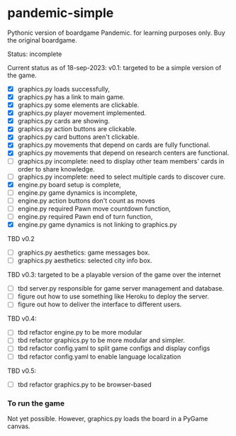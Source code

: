 # pandemic-simple
Pythonic version of boardgame Pandemic. for learning purposes only. Buy the original boardgame.

Status: incomplete

Current status as of 18-sep-2023:
v0.1: targeted to be a simple version of the game.
- [x] graphics.py loads successfully, 
- [x] graphics.py has a link to main game.
- [x] graphics.py some elements are clickable.
- [x] graphics.py player movement implemented.
- [x] graphics.py cards are showing.
- [x] graphics.py action buttons are clickable.
- [x] graphics.py card buttons aren't clickable.
- [x] graphics.py movements that depend on cards are fully functional.
- [x] graphics.py movements that depend on research centers are functional.
- [ ] graphics.py incomplete: need to display other team members' cards in order to share knowledge.
- [ ] graphics.py incomplete: need to select multiple cards to discover cure.
- [x] engine.py board setup is complete,
- [ ] engine.py game dynamics is incomplete,
- [ ] engine.py action buttons don't count as moves
- [ ] engine.py required Pawn move countdown function,
- [ ] engine.py required Pawn end of turn function,
- [x] engine.py game dynamics is not linking to graphics.py

TBD v0.2
- [ ] graphics.py aesthetics: game messages box.
- [ ] graphics.py aesthetics: selected city info box.

TBD v0.3: targeted to be a playable version of the game over the internet
- [ ] tbd server.py responsible for game server management and database.
- [ ] figure out how to use something like Heroku to deploy the server.
- [ ] figure out how to deliver the interface to different users.

TBD v0.4:
- [ ] tbd refactor engine.py to be more modular
- [ ] tbd refactor graphics.py to be more modular and simpler.
- [ ] tbd refactor config.yaml to split game configs and display configs
- [ ] tbd refactor config.yaml to enable language localization

TBD v0.5:
- [ ] tbd refactor graphics.py to be browser-based

### To run the game
Not yet possible.
However, graphics.py loads the board in a PyGame canvas.


